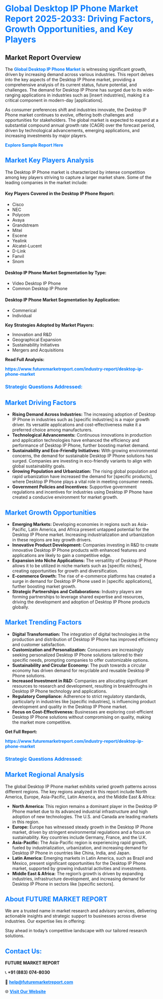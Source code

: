 <h1 style="color: #007BFF;">Global Desktop IP Phone Market Report 2025-2033: Driving Factors, Growth Opportunities, and Key Players</h1>

<section id="overview">
<h2>Market Report Overview</h2>
<p>The <a href="https://www.futuremarketreport.com/industry-report/desktop-ip-phone-market" style="color: #007BFF; text-decoration: none;"><strong>Global Desktop IP Phone Market</strong></a> is witnessing significant growth, driven by increasing demand across various industries. This report delves into the key aspects of the Desktop IP Phone market, providing a comprehensive analysis of its current status, future potential, and challenges. The demand for Desktop IP Phone has surged due to its wide-ranging applications in industries such as [insert industries], making it a critical component in modern-day [applications].</p>
<p>As consumer preferences shift and industries innovate, the Desktop IP Phone market continues to evolve, offering both challenges and opportunities for stakeholders. The global market is expected to expand at a substantial compound annual growth rate (CAGR) over the forecast period, driven by technological advancements, emerging applications, and increasing investments by major players.</p>
</section>

<section id="overview">
<p><a href="https://www.futuremarketreport.com/request-sample/reportId=75626" style="color: #007BFF; text-decoration: none;"><strong>Explore Sample Report Here</strong></a></p>
</section>

<section id="key-players">
<h2 style="color: #007BFF;">Market Key Players Analysis</h2>
<p>The Desktop IP Phone market is characterized by intense competition among key players striving to capture a larger market share. Some of the leading companies in the market include:</p>
<h4>Key Players Covered in the Desktop IP Phone Report:</h4>
<ul><li>Cisco</li><li>NEC</li><li>Polycom</li><li>Avaya</li><li>Grandstream</li><li>Mitel</li><li>Escene</li><li>Yealink</li><li>Alcatel-Lucent</li><li>D-Link</li><li>Fanvil</li><li>Snom</li></ul>
<h4>Desktop IP Phone Market Segmentation by Type:</h4>
<ul><li>Video Desktop IP Phone</li><li>Common Desktop IP Phone</li></ul>

<h4>Desktop IP Phone Market Segmentation by Application:</h4>
<ul><li>Commerical</li><li>Individual</li></ul>
<p><strong>Key Strategies Adopted by Market Players:</strong></p>
<ul>
<li>Innovation and R&D</li>
<li>Geographical Expansion</li>
<li>Sustainability Initiatives</li>
<li>Mergers and Acquisitions</li>
</ul>
</section>

<section>
<p><strong>Read Full Analysis: </strong></p><a href="https://www.futuremarketreport.com/industry-report/desktop-ip-phone-market" style="color: #007BFF; text-decoration: none;"><strong>https://www.futuremarketreport.com/industry-report/desktop-ip-phone-market</strong></a>
<h3 style="color: #007BFF;">Strategic Questions Addressed:</h3>
</section>

<section id="driving-factors">
<h2 style="color: #007BFF;">Market Driving Factors</h2>
<ul>
<li><strong>Rising Demand Across Industries:</strong> The increasing adoption of Desktop IP Phone in industries such as [specific industries] is a major growth driver. Its versatile applications and cost-effectiveness make it a preferred choice among manufacturers.</li>
<li><strong>Technological Advancements:</strong> Continuous innovations in production and application technologies have enhanced the efficiency and performance of Desktop IP Phone, further boosting market demand.</li>
<li><strong>Sustainability and Eco-Friendly Initiatives:</strong> With growing environmental concerns, the demand for sustainable Desktop IP Phone solutions has surged. Companies are investing in eco-friendly variants to align with global sustainability goals.</li>
<li><strong>Growing Population and Urbanization:</strong> The rising global population and rapid urbanization have increased the demand for [specific products], where Desktop IP Phone plays a vital role in meeting consumer needs.</li>
<li><strong>Government Policies and Incentives:</strong> Supportive government regulations and incentives for industries using Desktop IP Phone have created a conducive environment for market growth.</li>
</ul>
</section>

<section id="growth-opportunities">
<h2 style="color: #007BFF;">Market Growth Opportunities</h2>
<ul>
<li><strong>Emerging Markets:</strong> Developing economies in regions such as Asia-Pacific, Latin America, and Africa present untapped potential for the Desktop IP Phone market. Increasing industrialization and urbanization in these regions are key growth drivers.</li>
<li><strong>Innovative Product Development:</strong> Companies investing in R&D to create innovative Desktop IP Phone products with enhanced features and applications are likely to gain a competitive edge.</li>
<li><strong>Expansion into Niche Applications:</strong> The versatility of Desktop IP Phone allows it to be utilized in niche markets such as [specific niches], creating opportunities for growth and diversification.</li>
<li><strong>E-commerce Growth:</strong> The rise of e-commerce platforms has created a surge in demand for Desktop IP Phone used in [specific applications], further boosting market growth.</li>
<li><strong>Strategic Partnerships and Collaborations:</strong> Industry players are forming partnerships to leverage shared expertise and resources, driving the development and adoption of Desktop IP Phone products globally.</li>
</ul>
</section>

<section id="trending-factors">
<h2 style="color: #007BFF;">Market Trending Factors</h2>
<ul>
<li><strong>Digital Transformation:</strong> The integration of digital technologies in the production and distribution of Desktop IP Phone has improved efficiency and customer satisfaction.</li>
<li><strong>Customization and Personalization:</strong> Consumers are increasingly seeking personalized Desktop IP Phone solutions tailored to their specific needs, prompting companies to offer customizable options.</li>
<li><strong>Sustainability and Circular Economy:</strong> The push towards a circular economy has driven demand for recyclable and reusable Desktop IP Phone solutions.</li>
<li><strong>Increased Investment in R&D:</strong> Companies are allocating significant resources to research and development, resulting in breakthroughs in Desktop IP Phone technology and applications.</li>
<li><strong>Regulatory Compliance:</strong> Adherence to strict regulatory standards, particularly in industries like [specific industries], is influencing product development and quality in the Desktop IP Phone market.</li>
<li><strong>Focus on Cost-Effectiveness:</strong> Businesses are exploring cost-efficient Desktop IP Phone solutions without compromising on quality, making the market more competitive.</li>
</ul>
</section>

<section>
<p><strong>Get Full Report: </strong></p><a href="https://www.futuremarketreport.com/industry-report/desktop-ip-phone-market" style="color: #007BFF; text-decoration: none;"><strong>https://www.futuremarketreport.com/industry-report/desktop-ip-phone-market</strong></a>
<h3 style="color: #007BFF;">Strategic Questions Addressed:</h3>
</section>


<section id="regional-analysis">
<h2 style="color: #007BFF;">Market Regional Analysis</h2>
<p>The global Desktop IP Phone market exhibits varied growth patterns across different regions. The key regions analyzed in this report include North America, Europe, Asia-Pacific, Latin America, and the Middle East & Africa:</p>
<ul>
<li><strong>North America:</strong> This region remains a dominant player in the Desktop IP Phone market due to its advanced industrial infrastructure and high adoption of new technologies. The U.S. and Canada are leading markets in this region.</li>
<li><strong>Europe:</strong> Europe has witnessed steady growth in the Desktop IP Phone market, driven by stringent environmental regulations and a focus on sustainability. Key countries include Germany, France, and the U.K.</li>
<li><strong>Asia-Pacific:</strong> The Asia-Pacific region is experiencing rapid growth, fueled by industrialization, urbanization, and increasing demand for Desktop IP Phone in countries like China, India, and Japan.</li>
<li><strong>Latin America:</strong> Emerging markets in Latin America, such as Brazil and Mexico, present significant opportunities for the Desktop IP Phone market, supported by growing industrial activities and investments.</li>
<li><strong>Middle East & Africa:</strong> The region’s growth is driven by expanding industries, infrastructure development, and increasing demand for Desktop IP Phone in sectors like [specific sectors].</li>
</ul>
</section>

<footer>
<h2 style="color: #007BFF;">About FUTURE MARKET REPORT</h2>
<p>We are a trusted name in market research and advisory services, delivering actionable insights and strategic support to businesses across diverse industries. Our expertise lies in offering:</p>

<p>Stay ahead in today’s competitive landscape with our tailored research solutions.</p>

<h2 style="color: #007BFF;">Contact Us:</h2>
<p><strong>FUTURE MARKET REPORT</strong></p>
<p>📞 <strong>+91 (883) 074-8030</strong></p>
<p>📧 <strong><a href="mailto:help@futuremarketreport.com" style="color: #007BFF;">help@futuremarketreport.com</a></strong></p>
<p>🌐 <strong><a href="https://www.futuremarketreport.com/" style="color: #007BFF;">Visit Our Website</a></strong></p>
</footer>